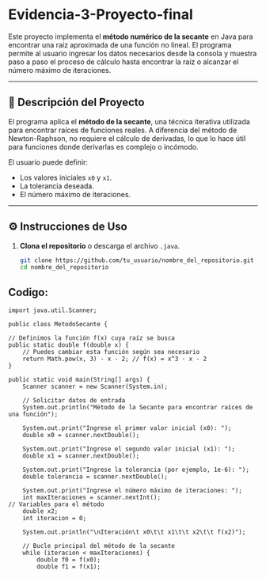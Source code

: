 # Evidencia-3-Proyecto-final

Este proyecto implementa el **método numérico de la secante** en Java para encontrar una raíz aproximada de una función no lineal. El programa permite al usuario ingresar los datos necesarios desde la consola y muestra paso a paso el proceso de cálculo hasta encontrar la raíz o alcanzar el número máximo de iteraciones.

---

## 📌 Descripción del Proyecto

El programa aplica el **método de la secante**, una técnica iterativa utilizada para encontrar raíces de funciones reales. A diferencia del método de Newton-Raphson, no requiere el cálculo de derivadas, lo que lo hace útil para funciones donde derivarlas es complejo o incómodo.

El usuario puede definir:
- Los valores iniciales `x0` y `x1`.
- La tolerancia deseada.
- El número máximo de iteraciones.

---

## ⚙️ Instrucciones de Uso

1. **Clona el repositorio** o descarga el archivo `.java`.
   ```bash
   git clone https://github.com/tu_usuario/nombre_del_repositorio.git
   cd nombre_del_repositorio
## Codigo:
    import java.util.Scanner;
 
    public class MetodoSecante {

    // Definimos la función f(x) cuya raíz se busca
    public static double f(double x) {
        // Puedes cambiar esta función según sea necesario
        return Math.pow(x, 3) - x - 2; // f(x) = x^3 - x - 2
    }

    public static void main(String[] args) {
        Scanner scanner = new Scanner(System.in);

        // Solicitar datos de entrada
        System.out.println("Método de la Secante para encontrar raíces de una función");

        System.out.print("Ingrese el primer valor inicial (x0): ");
        double x0 = scanner.nextDouble();

        System.out.print("Ingrese el segundo valor inicial (x1): ");
        double x1 = scanner.nextDouble();

        System.out.print("Ingrese la tolerancia (por ejemplo, 1e-6): ");
        double tolerancia = scanner.nextDouble();

        System.out.print("Ingrese el número máximo de iteraciones: ");
        int maxIteraciones = scanner.nextInt();
    // Variables para el método
        double x2;
        int iteracion = 0;

        System.out.println("\nIteración\t x0\t\t x1\t\t x2\t\t f(x2)");

        // Bucle principal del método de la secante
        while (iteracion < maxIteraciones) {
            double f0 = f(x0);
            double f1 = f(x1);

